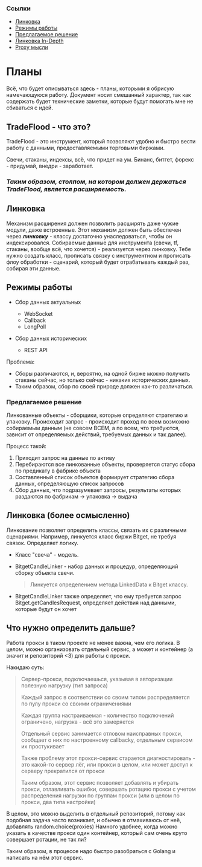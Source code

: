 ### Ссылки

 * [Линковка](#линковка)
 * [Режимы работы](#режимы-работы)
 * [Предлагаемое решение](#предлагаемое-решение)
 * [Линковка In-Depth](#линковка-более-осмысленно)
 * [Proxy мысли](#что-нужно-определить-дальше)

# Планы

Всё, что будет описываться здесь - планы, которыми я обрисую намечающуюся работу.
Документ носит смешанный характер, так как содержать будет технические заметки, которые будут помогать мне не сбиваться с идей.


## TradeFlood - что это?

TradeFlood - это инструмент, который позволяют удобно и быстро вести работу с данными, предоставляемыми торговыми биржами.

Свечи, стаканы, индексы, всё, что придет на ум. Бинанс, битгет, форекс - придумай, внедри - заработает.

### ***Таким образом, столпом, на котором должен держаться TradeFlood, является расширяемость.***

## Линковка

Механизм расширения должен позволить расширять даже чужие модули, даже встроенные.
Этот механизм должен быть обеспечен через ***линковку*** - 
классу достаточно унаследоваться, чтобы он индексировался. 
Собираемые данные для инструмента (свечи, tf, стаканы, вообще всё, что хочется) - реализуется через линковку.
Тебе нужно создать класс, прописать связку с инструментном и прописать флоу обработки - сценарий, который будет отрабатывать каждый раз, собирая эти данные.

## Режимы работы

- Сбор данных актуальных
  - WebSocket
  - Callback
  - LongPoll
  
- Сбор данных исторических
  - REST API


Проблема:
* Сборы различаются, и, вероятно, на одной бирже можно получить стаканы сейчас, но только сейчас - никаких исторических данных.
* Таким образом, сбор по своей природе должен как-то различаться.

### Предлагаемое решение

Линкованные объекты - сборщики, которые определяют стратегию и упаковку.
Происходит запрос - происходит проход по всем возможно собираемым данным 
(не совсем ВСЕМ, а по всем, что требуются, зависит от определяемых действий, требуемых данных и так далее).

Процесс такой:
1) Приходит запрос на данные по активу
2) Перебираются все линкованные объекты, проверяется статус сбора по предикату в фабрике объекта
3) Составленный список объектов формирует стратегию сбора данных, определяющую список запросов
4) Сбор данных, что подразумевает запросы, результаты которых раздаются по фабрикам -> упаковка -> выдача


## Линковка (более осмысленно)

Линкование позволяет определить классы, связать их с различными сценариями.
Например, линкуется класс биржи Bitget, не требуя связок. Определяет логику.

* Класс "свеча" - модель. 

* BitgetCandleLinker - набор данных и процедур, определяющий сборку
объекта свечи. 
  > Линкуется определением метода LinkedData к Bitget классу.

* BitgetCandleLinker также определяет, что ему требуется запрос Bitget.getCandlesRequest, определяет действия над данными, которые будут он хочет


## Что нужно определить дальше?

Работа прокси в таком проекте не менее важна, чем его логика. В целом, можно организовать отдельный сервис, а может и контейнер (а значит и репозиторий <3) для работы с прокси.

Накидаю суть:

> Сервер-прокси, подключаешься, указывая в авторизации полезную нагрузку (тип запроса)
> 
> Каждый запрос в соответствии со своим типом распределяется по пулу прокси со своими ограничениями
> 
> Каждая группа настраиваемая - количество подключений ограничено, нагрузка - всё это замеряется
> 
> Отдельный сервис занимается отловом наисправных прокси, сообщает о них по настроенному callbackу, отдельным сервисом их простукивает 
>
> Также проблему этот прокси-сервис старается диагностировать - это какой-то сервер лёг, или прокси в целом, или может доступ к серверу прекратился от прокси
> 
> Таким образом, этот сервис позволяет добавлять и убирать прокси, отлавливать ошибки, совершать ротацию прокси с учетом распределения нагрузки по группам прокси (или в целом по прокси, два типа настройки)

В целом, это можно выделить в отдельный репозиторий, потому как подобная задача часто возникает, и обычно я отмахиваюсь от неё, добавлять random.choice(proxies)
Намного удобнее, когда можно указать в качестве прокси один контейнер, который сам очень круто совершает ротации, не так ли?

Таким образом, в процессе надо быстро разобраться с Golang и написать на нём этот сервис.